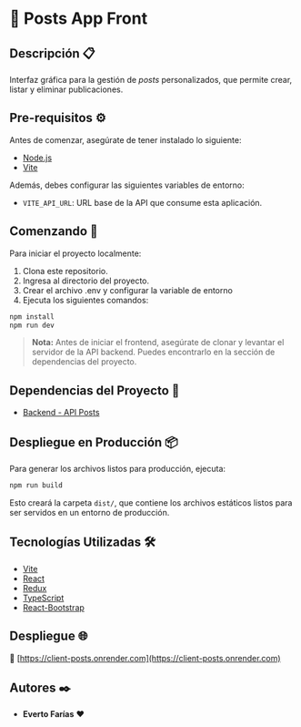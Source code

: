 # 📌 Posts App Front

## Descripción 📋

Interfaz gráfica para la gestión de *posts* personalizados, que permite crear, listar y eliminar publicaciones.

## Pre-requisitos ⚙️

Antes de comenzar, asegúrate de tener instalado lo siguiente:

- [Node.js](https://nodejs.org/)
- [Vite](https://vitejs.dev/)

Además, debes configurar las siguientes variables de entorno:

- `VITE_API_URL`: URL base de la API que consume esta aplicación.

## Comenzando 🚀

Para iniciar el proyecto localmente:

1. Clona este repositorio.
2. Ingresa al directorio del proyecto.
3. Crear el archivo .env y configurar la variable de entorno
4. Ejecuta los siguientes comandos:

```bash
npm install
npm run dev
```

> **Nota:** Antes de iniciar el frontend, asegúrate de clonar y levantar el servidor de la API backend. Puedes encontrarlo en la sección de dependencias del proyecto.

## Dependencias del Proyecto 🔗

- [Backend - API Posts](https://github.com/evertofd/api_post)

## Despliegue en Producción 📦

Para generar los archivos listos para producción, ejecuta:

```bash
npm run build
```

Esto creará la carpeta `dist/`, que contiene los archivos estáticos listos para ser servidos en un entorno de producción.

## Tecnologías Utilizadas 🛠️

- [Vite](https://vite.dev/)
- [React](https://es.react.dev/)
- [Redux](https://redux.js.org/)
- [TypeScript](https://www.typescriptlang.org/)
- [React-Bootstrap](https://react-bootstrap.github.io/)

## Despliegue 🌐

🔗 [https://client-posts.onrender.com](https://client-posts.onrender.com)


## Autores ✒️

- **Everto Farías** ❤️



